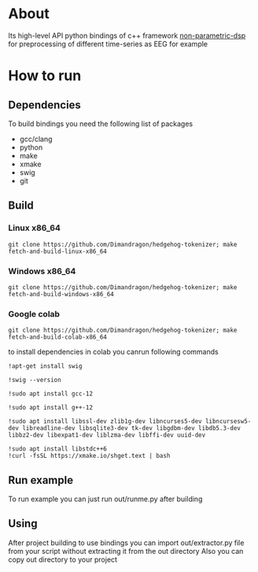 # About
Its high-level API python bindings of c++ framework [non-parametric-dsp](https://github.com/Dimandragon/non-parametric-dsp) for preprocessing of different time-series as EEG for example
# How to run
## Dependencies
To build bindings you need the following list of packages
- gcc/clang 
- python
- make
- xmake
- swig
- git
## Build
### Linux x86_64
```
git clone https://github.com/Dimandragon/hedgehog-tokenizer; make fetch-and-build-linux-x86_64
```
### Windows x86_64
```
git clone https://github.com/Dimandragon/hedgehog-tokenizer; make fetch-and-build-windows-x86_64
```
### Google colab
```
git clone https://github.com/Dimandragon/hedgehog-tokenizer; make fetch-and-build-colab-x86_64
```
to install dependencies in colab you canrun following commands
```
!apt-get install swig

!swig --version

!sudo apt install gcc-12

!sudo apt install g++-12

!sudo apt install libssl-dev zlib1g-dev libncurses5-dev libncursesw5-dev libreadline-dev libsqlite3-dev tk-dev libgdbm-dev libdb5.3-dev libbz2-dev libexpat1-dev liblzma-dev libffi-dev uuid-dev

!sudo apt install libstdc++6
!curl -fsSL https://xmake.io/shget.text | bash
```
## Run example
To run example you can just run out/runme.py after building
## Using
After project building to use bindings you can import out/extractor.py file from your script without extracting it from the out directory
Also you can copy out directory to your project